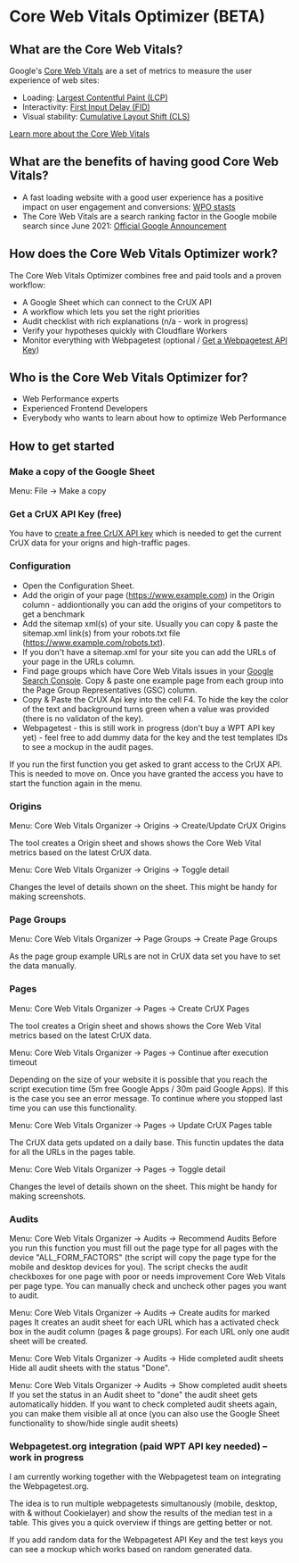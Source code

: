 # Core Web Vitals Optimizer (BETA)

## What are the Core Web Vitals?

Google's [Core Web Vitals](https://web.dev/vitals/) are a set of metrics to measure the user experience of web sites:
* Loading: [Largest Contentful Paint (LCP)](https://web.dev/lcp/)
* Interactivity: [First Input Delay (FID)](https://web.dev/fid/)
* Visual stability: [Cumulative Layout Shift (CLS)](https://web.dev/cls/)

[Learn more about the Core Web Vitals](https://www.cwv-optimizer.com/resources)


## What are the benefits of having good Core Web Vitals?

* A fast loading website with a good user experience has a positive impact on user engagement and conversions: [WPO stasts](https://wpostats.com/tags/core%20web%20vitals/)
* The Core Web Vitals are a search ranking factor in the Google mobile search since June 2021: [Official Google Announcement](https://developers.google.com/search/blog/2020/11/timing-for-page-experience?hl=en)

## How does the Core Web Vitals Optimizer work?

The Core Web Vitals Optimizer combines free and paid tools and a proven workflow:

* A Google Sheet which can connect to the CrUX API
* A workflow which lets you set the right priorities
* Audit checklist with rich explanations (n/a - work in progress)
* Verify your hypotheses quickly with Cloudflare Workers
* Monitor everything with Webpagetest (optional / [Get a Webpagetest API Key](https://product.webpagetest.org/api))


## Who is the Core Web Vitals Optimizer for?

* Web Performance experts
* Experienced Frontend Developers
* Everybody who wants to learn about how to optimize Web Performance

## How to get started

### Make a copy of the Google Sheet
Menu: File → Make a copy

### Get a CrUX API Key (free)
You have to [create a free CrUX API key](https://developers.google.com/web/tools/chrome-user-experience-report/api/guides/getting-started#APIKey) which is needed to get the current CrUX data for your origns and high-traffic pages.

### Configuration
* Open the Configuration Sheet.
* Add the origin of your page (https://www.example.com) in the Origin column - addiontionally you can add the origins of your competitors to get a benchmark
* Add the sitemap xml(s) of your site. Usually you can copy & paste the sitemap.xml link(s) from your robots.txt file (https://www.example.com/robots.txt).
* If you don't have a sitemap.xml for your site you can add the URLs of your page in the URLs column.
* Find page groups which have Core Web Vitals issues in your [Google Search Console](https://search.google.com/search-console). Copy & paste one example page from each group into the Page Group Representatives (GSC) column.
* Copy & Paste the CrUX Api key into the cell F4. To hide the key the color of the text and background turns green when a value was provided (there is no validaton of the key).
* Webpagetest - this is still work in progress (don't buy a WPT API key yet) - feel free to add dummy data for the key and the test templates IDs to see a mockup in the audit pages.

If you run the first function you get asked to grant access to the CrUX API.
This is needed to move on. Once you have granted the access you have to start the function again in the menu.

### Origins
Menu: Core Web Vitals Organizer → Origins → Create/Update CrUX Origins

The tool creates a Origin sheet and shows shows the Core Web Vital metrics based on the latest CrUX data.


Menu: Core Web Vitals Organizer → Origins → Toggle detail

Changes the level of details shown on the sheet. This might be handy for making screenshots.

### Page Groups
Menu: Core Web Vitals Organizer → Page Groups → Create Page Groups

As the page group example URLs are not in CrUX data set you have to set the data manually.

### Pages
Menu: Core Web Vitals Organizer → Pages → Create CrUX Pages

The tool creates a Origin sheet and shows shows the Core Web Vital metrics based on the latest CrUX data.


Menu: Core Web Vitals Organizer → Pages → Continue after execution timeout

Depending on the size of your website it is possible that you reach the script execution time (5m free Google Apps / 30m paid Google Apps). If this is the case you see an error message. To continue where you stopped last time you can use this functionality. 


Menu: Core Web Vitals Organizer → Pages → Update CrUX Pages table

The CrUX data gets updated on a daily base. This functin updates the data for all the URLs in the pages table.


Menu: Core Web Vitals Organizer → Pages → Toggle detail

Changes the level of details shown on the sheet. This might be handy for making screenshots.

### Audits

Menu: Core Web Vitals Organizer → Audits → Recommend Audits
Before you run this function you must fill out the page type for all pages with the device "ALL_FORM_FACTORS" (the script will copy the page type for the mobile and desktop devices for you). The script checks the audit checkboxes for one page with poor or needs improvement Core Web Vitals per page type. You can manually check and uncheck other pages you want to audit.

Menu: Core Web Vitals Organizer → Audits → Create audits for marked pages
It creates an audit sheet for each URL which has a activated check box in the audit column (pages & page groups).
For each URL only one audit sheet will be created.

Menu: Core Web Vitals Organizer → Audits → Hide completed audit sheets
Hide all audit sheets with the status "Done".

Menu: Core Web Vitals Organizer → Audits → Show completed audit sheets
If you set the status in an Audit sheet to "done" the audit sheet gets automatically hidden. If you want to check completed audit sheets again, you can make them visible all at once (you can also use the Google Sheet functionality to show/hide single audit sheets)

### Webpagetest.org integration (paid WPT API key needed) – work in progress

I am currently working together with the Webpagetest team on integrating
the Webpagetest.org.

The idea is to run multiple webpagetests simultanously (mobile, desktop, with & without Cookielayer)
and show the results of the median test in a table. This gives you a quick overview if things are getting better or not.

If you add random data for the Webpagetest API Key and the test
keys you can see a mockup which works based on random generated data.
